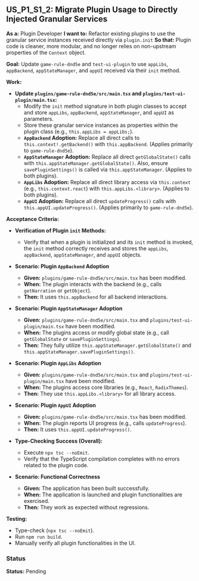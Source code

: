 ## US_P1_S1_2: Migrate Plugin Usage to Directly Injected Granular Services

**As a:** Plugin Developer
**I want to:** Refactor existing plugins to use the granular service instances received directly via `plugin.init`
**So that:** Plugin code is cleaner, more modular, and no longer relies on non-upstream properties of the `Context` object.

**Goal:** Update `game-rule-dnd5e` and `test-ui-plugin` to use `appLibs`, `appBackend`, `appStateManager`, and `appUI` received via their `init` method.

**Work:**
*   **Update `plugins/game-rule-dnd5e/src/main.tsx` and `plugins/test-ui-plugin/main.tsx`:**
    *   Modify the `init` method signature in both plugin classes to accept and store `appLibs`, `appBackend`, `appStateManager`, and `appUI` as parameters.
    *   Store these granular service instances as properties within the plugin class (e.g., `this.appLibs = appLibs;`).
    *   **`AppBackend` Adoption:** Replace all direct calls to `this.context!.getBackend()` with `this.appBackend`. (Applies primarily to `game-rule-dnd5e`).
    *   **`AppStateManager` Adoption:** Replace all direct `getGlobalState()` calls with `this.appStateManager.getGlobalState()`. Also, ensure `savePluginSettings()` is called via `this.appStateManager`. (Applies to both plugins).
    *   **`AppLibs` Adoption:** Replace all direct library access via `this.context` (e.g., `this.context.react`) with `this.appLibs.<library>`. (Applies to both plugins).
    *   **`AppUI` Adoption:** Replace all direct `updateProgress()` calls with `this.appUI.updateProgress()`. (Applies primarily to `game-rule-dnd5e`).

**Acceptance Criteria:**

*   **Verification of Plugin `init` Methods:**
    *   Verify that when a plugin is initialized and its `init` method is invoked, the `init` method correctly receives and stores the `appLibs`, `appBackend`, `appStateManager`, and `appUI` objects.

*   **Scenario: Plugin `AppBackend` Adoption**
    *   **Given:** `plugins/game-rule-dnd5e/src/main.tsx` has been modified.
    *   **When:** The plugin interacts with the backend (e.g., calls `getNarration` or `getObject`).
    *   **Then:** It uses `this.appBackend` for all backend interactions.

*   **Scenario: Plugin `AppStateManager` Adoption**
    *   **Given:** `plugins/game-rule-dnd5e/src/main.tsx` and `plugins/test-ui-plugin/main.tsx` have been modified.
    *   **When:** The plugins access or modify global state (e.g., call `getGlobalState` or `savePluginSettings`).
    *   **Then:** They fully utilize `this.appStateManager.getGlobalState()` and `this.appStateManager.savePluginSettings()`.

*   **Scenario: Plugin `AppLibs` Adoption**
    *   **Given:** `plugins/game-rule-dnd5e/src/main.tsx` and `plugins/test-ui-plugin/main.tsx` have been modified.
    *   **When:** The plugins access core libraries (e.g., `React`, `RadixThemes`).
    *   **Then:** They use `this.appLibs.<library>` for all library access.

*   **Scenario: Plugin `AppUI` Adoption**
    *   **Given:** `plugins/game-rule-dnd5e/src/main.tsx` has been modified.
    *   **When:** The plugin reports UI progress (e.g., calls `updateProgress`).
    *   **Then:** It uses `this.appUI.updateProgress()`.

*   **Type-Checking Success (Overall):**
    *   Execute `npx tsc --noEmit`.
    *   Verify that the TypeScript compilation completes with no errors related to the plugin code.

*   **Scenario: Functional Correctness**
    *   **Given:** The application has been built successfully.
    *   **When:** The application is launched and plugin functionalities are exercised.
    *   **Then:** They work as expected without regressions.

**Testing:**
*   Type-check (`npx tsc --noEmit`).
*   Run `npm run build`.
*   Manually verify all plugin functionalities in the UI.

### Status

**Status:** Pending
